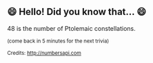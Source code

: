 ## :smile: Hello! Did you know that... :smile:
48 is the number of Ptolemaic constellations.

<sup>(come back in 5 minutes for the next trivia)</sup>


<sup>Credits: http://numbersapi.com</sup>
